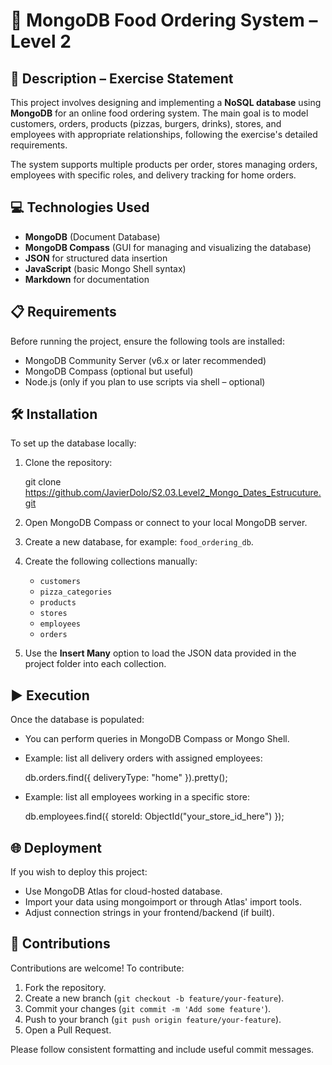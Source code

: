 # 🍕 MongoDB Food Ordering System – Level 2

## 📄 Description – Exercise Statement

This project involves designing and implementing a **NoSQL database** using **MongoDB** for an online food ordering system. The main goal is to model customers, orders, products (pizzas, burgers, drinks), stores, and employees with appropriate relationships, following the exercise's detailed requirements.

The system supports multiple products per order, stores managing orders, employees with specific roles, and delivery tracking for home orders.


## 💻 Technologies Used

- **MongoDB** (Document Database)
- **MongoDB Compass** (GUI for managing and visualizing the database)
- **JSON** for structured data insertion
- **JavaScript** (basic Mongo Shell syntax)
- **Markdown** for documentation

## 📋 Requirements

Before running the project, ensure the following tools are installed:

- MongoDB Community Server (v6.x or later recommended)
- MongoDB Compass (optional but useful)
- Node.js (only if you plan to use scripts via shell – optional)

## 🛠️ Installation

To set up the database locally:

1. Clone the repository:

   git clone https://github.com/JavierDolo/S2.03.Level2_Mongo_Dates_Estrucuture.git

2. Open MongoDB Compass or connect to your local MongoDB server.

3. Create a new database, for example: `food_ordering_db`.

4. Create the following collections manually:
   - `customers`
   - `pizza_categories`
   - `products`
   - `stores`
   - `employees`
   - `orders`

5. Use the **Insert Many** option to load the JSON data provided in the project folder into each collection.

## ▶️ Execution

Once the database is populated:

- You can perform queries in MongoDB Compass or Mongo Shell.
- Example: list all delivery orders with assigned employees:

   db.orders.find({ deliveryType: "home" }).pretty();

- Example: list all employees working in a specific store:

   db.employees.find({ storeId: ObjectId("your_store_id_here") });

## 🌐 Deployment

If you wish to deploy this project:

- Use MongoDB Atlas for cloud-hosted database.
- Import your data using mongoimport or through Atlas' import tools.
- Adjust connection strings in your frontend/backend (if built).

## 🤝 Contributions

Contributions are welcome! To contribute:

1. Fork the repository.
2. Create a new branch (`git checkout -b feature/your-feature`).
3. Commit your changes (`git commit -m 'Add some feature'`).
4. Push to your branch (`git push origin feature/your-feature`).
5. Open a Pull Request.

Please follow consistent formatting and include useful commit messages.
